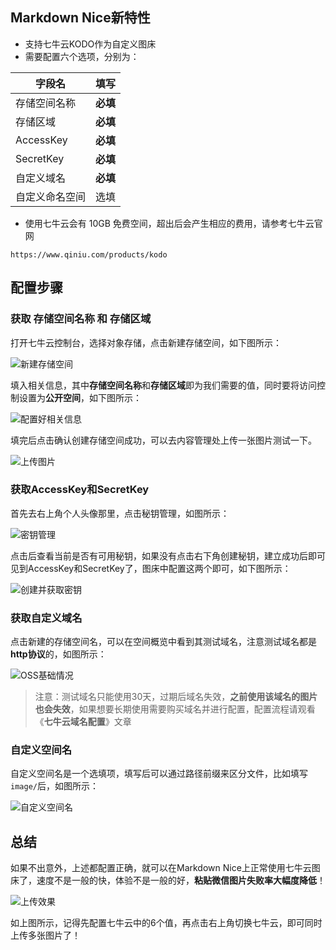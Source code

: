 ## Markdown Nice新特性

- 支持七牛云KODO作为自定义图床
- 需要配置六个选项，分别为：

|字段名|填写|
|---|---|
|存储空间名称|**必填**|
|存储区域|**必填**|
|AccessKey|**必填**|
|SecretKey|**必填**|
|自定义域名|**必填**|
|自定义命名空间|选填|

- 使用七牛云会有 10GB 免费空间，超出后会产生相应的费用，请参考七牛云官网

`https://www.qiniu.com/products/kodo`

## 配置步骤

### 获取 存储空间名称 和 存储区域

打开七牛云控制台，选择对象存储，点击新建存储空间，如下图所示：

![新建存储空间](https://draw-wechat.oss-cn-hangzhou.aliyuncs.com/%E6%96%B0%E5%BB%BA%E5%AD%98%E5%82%A8%E7%A9%BA%E9%97%B4_20190921100426.png)

填入相关信息，其中**存储空间名称**和**存储区域**即为我们需要的值，同时要将访问控制设置为**公开空间**，如下图所示：

![配置好相关信息](https://draw-wechat.oss-cn-hangzhou.aliyuncs.com/%E9%85%8D%E7%BD%AE%E5%A5%BD%E7%9B%B8%E5%85%B3%E4%BF%A1%E6%81%AF_20190921100620.png)

填完后点击确认创建存储空间成功，可以去内容管理处上传一张图片测试一下。

![上传图片](https://draw-wechat.oss-cn-hangzhou.aliyuncs.com/%E4%B8%8A%E4%BC%A0%E5%9B%BE%E7%89%87_20190921110805.png)

### 获取AccessKey和SecretKey

首先去右上角个人头像那里，点击秘钥管理，如图所示：

![密钥管理](https://draw-wechat.oss-cn-hangzhou.aliyuncs.com/%E5%AF%86%E9%92%A5%E7%AE%A1%E7%90%86_20190921101902.png)

点击后查看当前是否有可用秘钥，如果没有点击右下角创建秘钥，建立成功后即可见到AccessKey和SecretKey了，图床中配置这两个即可，如下图所示：

![创建并获取密钥](https://draw-wechat.oss-cn-hangzhou.aliyuncs.com/%E5%88%9B%E5%BB%BA%E5%AF%86%E9%92%A5_20190921102406.png)

### 获取自定义域名

点击新建的存储空间名，可以在空间概览中看到其测试域名，注意测试域名都是**http协议**的，如图所示：

![OSS基础情况](https://draw-wechat.oss-cn-hangzhou.aliyuncs.com/OSS%E5%9F%BA%E7%A1%80%E6%83%85%E5%86%B5_20190921110724.png)

> 注意：测试域名只能使用30天，过期后域名失效，**之前使用该域名的图片也会失效**，如果想要长期使用需要购买域名并进行配置，配置流程请观看《**七牛云域名配置**》文章

### 自定义空间名

自定义空间名是一个选填项，填写后可以通过路径前缀来区分文件，比如填写`image/`后，如图所示：

![自定义空间名](https://draw-wechat.oss-cn-hangzhou.aliyuncs.com/%E8%87%AA%E5%AE%9A%E4%B9%89%E7%A9%BA%E9%97%B4%E5%90%8D_20190921111637.png)

## 总结

如果不出意外，上述都配置正确，就可以在Markdown Nice上正常使用七牛云图床了，速度不是一般的快，体验不是一般的好，**粘贴微信图片失败率大幅度降低**！

![上传效果](https://draw-wechat.oss-cn-hangzhou.aliyuncs.com/%E4%B8%83%E7%89%9B%E4%BA%91%E4%B8%8A%E4%BC%A0_20190921111923.png)

如上图所示，记得先配置七牛云中的6个值，再点击右上角切换七牛云，即可同时上传多张图片了！